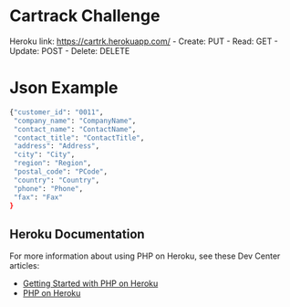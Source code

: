 # Cartrack Challenge

Heroku link: https://cartrk.herokuapp.com/
    - Create: PUT
    - Read:   GET
    - Update: POST
    - Delete: DELETE

# Json Example
```sh
{"customer_id": "0011",
 "company_name": "CompanyName",
 "contact_name": "ContactName",
 "contact_title": "ContactTitle",
 "address": "Address",
 "city": "City",
 "region": "Region",
 "postal_code": "PCode",
 "country": "Country",
 "phone": "Phone",
 "fax": "Fax"
}
```

## Heroku Documentation

For more information about using PHP on Heroku, see these Dev Center articles:

- [Getting Started with PHP on Heroku](https://devcenter.heroku.com/articles/getting-started-with-php)
- [PHP on Heroku](https://devcenter.heroku.com/categories/php)
